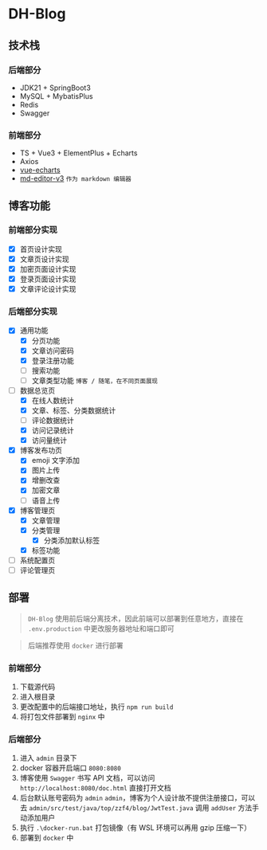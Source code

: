# DH-Blog

## 技术栈

### 后端部分

- JDK21 + SpringBoot3
- MySQL + MybatisPlus
- Redis
- Swagger

### 前端部分

- TS + Vue3 + ElementPlus + Echarts
- Axios
- [vue-echarts](https://github.com/ecomfe/vue-echarts)
- [md-editor-v3](https://github.com/imzbf/md-editor-v3) `作为 markdown 编辑器`

## 博客功能

### 前端部分实现

- [x] 首页设计实现
- [x] 文章页设计实现
- [x] 加密页面设计实现
- [x] 登录页面设计实现
- [x] 文章评论设计实现

### 后端部分实现

- [x] 通用功能
  - [x] 分页功能
  - [x] 文章访问密码
  - [x] 登录注册功能
  - [ ] 搜索功能
  - [ ] 文章类型功能 `博客 / 随笔，在不同页面展现`
- [ ] 数据总览页
  - [x] 在线人数统计
  - [x] 文章、标签、分类数据统计
  - [ ] 评论数据统计
  - [x] 访问记录统计
  - [x] 访问量统计
- [x] 博客发布功页
  - [x] emoji 文字添加
  - [x] 图片上传
  - [x] 增删改查
  - [x] 加密文章
  - [ ] 语音上传
- [x] 博客管理页
  - [x] 文章管理
  - [x] 分类管理
    - [x] 分类添加默认标签
  - [x] 标签功能
- [ ] 系统配置页
- [ ] 评论管理页

## 部署

> `DH-Blog` 使用前后端分离技术，因此前端可以部署到任意地方，直接在 `.env.production` 中更改服务器地址和端口即可

> 后端推荐使用 `docker` 进行部署

### 前端部分

1. 下载源代码
2. 进入根目录
3. 更改配置中的后端接口地址，执行 `npm run build`
4. 将打包文件部署到 `nginx` 中

### 后端部分

1. 进入 `admin` 目录下
2. docker 容器开启端口 `8080:8080`
3. 博客使用 `Swagger` 书写 API 文档，可以访问 `http://localhost:8080/doc.html` 直接打开文档
4. 后台默认账号密码为 `admin` `admin`，博客为个人设计故不提供注册接口，可以去 `admin/src/test/java/top/zzf4/blog/JwtTest.java` 调用 `addUser` 方法手动添加用户
5. 执行 `.\docker-run.bat` 打包镜像（有 WSL 环境可以再用 gzip 压缩一下）
6. 部署到 `docker` 中
